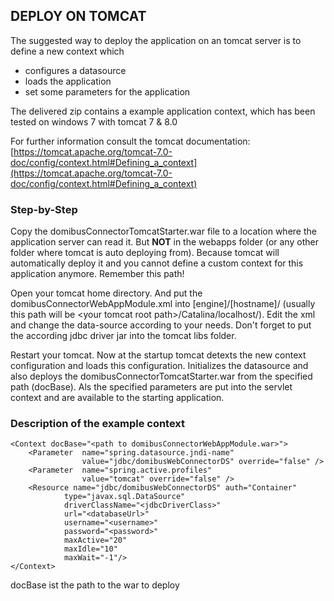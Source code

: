 DEPLOY ON TOMCAT
----------------

The suggested way to deploy the application on an tomcat server is to define a new context which

 * configures a datasource
 * loads the application
 * set some parameters for the application

The delivered zip contains a example application context, which has been tested on windows 7 with tomcat 7 & 8.0

For further information consult the tomcat documentation: [https://tomcat.apache.org/tomcat-7.0-doc/config/context.html#Defining_a_context](https://tomcat.apache.org/tomcat-7.0-doc/config/context.html#Defining_a_context)

### Step-by-Step

Copy the domibusConnectorTomcatStarter.war file to a location where the application server can read it. But **NOT** in the
webapps folder (or any other folder where tomcat is auto deploying from). Because tomcat will automatically deploy it and you cannot
define a custom context for this application anymore. Remember this path!

Open your tomcat home directory. And put the domibusConnectorWebAppModule.xml into [engine]/[hostname]/ (usually this path will be \<your tomcat root path\>/Catalina/localhost/). 
Edit the xml and change the data-source according to your needs. Don't forget to
put the according jdbc driver jar into the tomcat libs folder.

Restart your tomcat. Now at the startup tomcat detexts the new context configuration and loads this configuration. Initializes the datasource
and also deploys the domibusConnectorTomcatStarter.war from the specified path (docBase). Als the specified parameters are put into the servlet
context and are available to the starting application.


### Description of the example context

    <Context docBase="<path to domibusConnectorWebAppModule.war>">  
        <Parameter  name="spring.datasource.jndi-name" 
                    value="jdbc/domibusWebConnectorDS" override="false" />
        <Parameter  name="spring.active.profiles" 
                    value="tomcat" override="false" />  
        <Resource name="jdbc/domibusWebConnectorDS" auth="Container"
                type="javax.sql.DataSource" 
                driverClassName="<jdbcDriverClass>"
                url="<databaseUrl>"
                username="<username>" 
                password="<password>" 
                maxActive="20" 
                maxIdle="10"
                maxWait="-1"/>   
    </Context>

docBase ist the path to the war to deploy